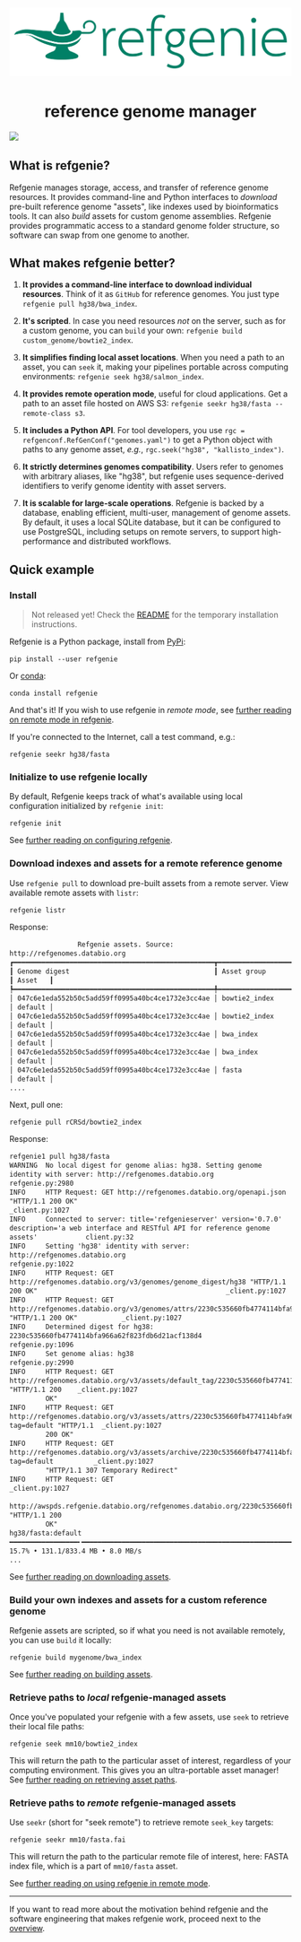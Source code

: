 
# <img src="img/refgenie_logo.svg" class="img-header"> 
<h1 align="center">reference genome manager</h1></p>

<p align="center">

<a href="https://pepkit.github.io/img/PEP-compatible-green.svg"><img src="https://pepkit.github.io/img/PEP-compatible-green.svg"></a>
</p>


## What is refgenie?

Refgenie manages storage, access, and transfer of reference genome resources. It provides command-line and Python interfaces to *download* pre-built reference genome "assets", like indexes used by bioinformatics tools. It can also *build* assets for custom genome assemblies. Refgenie provides programmatic access to a standard genome folder structure, so software can swap from one genome to another.

## What makes refgenie better?

1. **It provides a command-line interface to download individual resources**. Think of it as `GitHub` for reference genomes. You just type `refgenie pull hg38/bwa_index`.

2. **It's scripted**. In case you need resources *not* on the server, such as for a custom genome, you can `build` your own: `refgenie build custom_genome/bowtie2_index`.

3. **It simplifies finding local asset locations**. When you need a path to an asset, you can `seek` it, making your pipelines portable across computing environments: `refgenie seek hg38/salmon_index`.

4. **It provides remote operation mode**, useful for cloud applications. Get a path to an asset file hosted on AWS S3: `refgenie seekr hg38/fasta --remote-class s3`.

5. **It includes a Python API**. For tool developers, you use `rgc = refgenconf.RefGenConf("genomes.yaml")` to get a Python object with paths to any genome asset, *e.g.*, `rgc.seek("hg38", "kallisto_index")`.

6. **It strictly determines genomes compatibility**. Users refer to genomes with arbitrary aliases, like "hg38", but refgenie uses sequence-derived identifiers to verify genome identity with asset servers.

7. **It is scalable for large-scale operations**. Refgenie is backed by a database, enabling efficient, multi-user, management of genome assets. By default, it uses a local SQLite database, but it can be configured to use PostgreSQL, including setups on remote servers, to support high-performance and distributed workflows.

## Quick example

### Install

> Not released yet! Check the [README](https://github.com/refgenie/refgenie1?tab=readme-ov-file#installation) for the temporary installation instructions.

Refgenie is a Python package, install from [PyPi](https://pypi.org/project/refgenie/):

```console
pip install --user refgenie
```

Or [conda](https://anaconda.org/bioconda/refgenie):

```console
conda install refgenie
```

And that's it! If you wish to use refgenie in *remote mode*, see [further reading on remote mode in refgenie](remote.md).

If you're connected to the Internet, call a test command, e.g.:

```console
refgenie seekr hg38/fasta
```

### Initialize to use refgenie locally

By default, Refgenie keeps track of what's available using local configuration initialized by `refgenie init`:

```console
refgenie init
```

See [further reading on configuring refgenie](configuration.md).

### Download indexes and assets for a remote reference genome

Use `refgenie pull` to download pre-built assets from a remote server. View available remote assets with `listr`:

```console
refgenie listr
```

Response:
```console
                 Refgenie assets. Source: http://refgenomes.databio.org
┏━━━━━━━━━━━━━━━━━━━━━━━━━━━━━━━━━━━━━━━━━━━━━━━━━━┳━━━━━━━━━━━━━━━━━━━━━━━━━┳━━━━━━━━━┓
┃ Genome digest                                    ┃ Asset group             ┃ Asset   ┃
┡━━━━━━━━━━━━━━━━━━━━━━━━━━━━━━━━━━━━━━━━━━━━━━━━━━╇━━━━━━━━━━━━━━━━━━━━━━━━━╇━━━━━━━━━┩
│ 047c6e1eda552b50c5add59ff0995a40bc4ce1732e3cc4ae │ bowtie2_index           │ default │
│ 047c6e1eda552b50c5add59ff0995a40bc4ce1732e3cc4ae │ bowtie2_index           │ default │
│ 047c6e1eda552b50c5add59ff0995a40bc4ce1732e3cc4ae │ bwa_index               │ default │
│ 047c6e1eda552b50c5add59ff0995a40bc4ce1732e3cc4ae │ bwa_index               │ default │
│ 047c6e1eda552b50c5add59ff0995a40bc4ce1732e3cc4ae │ fasta                   │ default │
....
```

Next, pull one:

```console
refgenie pull rCRSd/bowtie2_index
```

Response:
```console
refgenie1 pull hg38/fasta
WARNING  No local digest for genome alias: hg38. Setting genome identity with server: http://refgenomes.databio.org                                   refgenie.py:2980
INFO     HTTP Request: GET http://refgenomes.databio.org/openapi.json "HTTP/1.1 200 OK"                                                                _client.py:1027
INFO     Connected to server: title='refgenieserver' version='0.7.0' description='a web interface and RESTful API for reference genome assets'            client.py:32
INFO     Setting 'hg38' identity with server: http://refgenomes.databio.org                                                                           refgenie.py:1022
INFO     HTTP Request: GET http://refgenomes.databio.org/v3/genomes/genome_digest/hg38 "HTTP/1.1 200 OK"                                               _client.py:1027
INFO     HTTP Request: GET http://refgenomes.databio.org/v3/genomes/attrs/2230c535660fb4774114bfa966a62f823fdb6d21acf138d4 "HTTP/1.1 200 OK"           _client.py:1027
INFO     Determined digest for hg38: 2230c535660fb4774114bfa966a62f823fdb6d21acf138d4                                                                 refgenie.py:1096
INFO     Set genome alias: hg38                                                                                                                       refgenie.py:2990
INFO     HTTP Request: GET http://refgenomes.databio.org/v3/assets/default_tag/2230c535660fb4774114bfa966a62f823fdb6d21acf138d4/fasta "HTTP/1.1 200    _client.py:1027
         OK"
INFO     HTTP Request: GET http://refgenomes.databio.org/v3/assets/attrs/2230c535660fb4774114bfa966a62f823fdb6d21acf138d4/fasta?tag=default "HTTP/1.1  _client.py:1027
         200 OK"
INFO     HTTP Request: GET http://refgenomes.databio.org/v3/assets/archive/2230c535660fb4774114bfa966a62f823fdb6d21acf138d4/fasta?tag=default          _client.py:1027
         "HTTP/1.1 307 Temporary Redirect"
INFO     HTTP Request: GET                                                                                                                             _client.py:1027
         http://awspds.refgenie.databio.org/refgenomes.databio.org/2230c535660fb4774114bfa966a62f823fdb6d21acf138d4/fasta__default.tgz "HTTP/1.1 200
         OK"
hg38/fasta:default ━━━━━━━━━━━━━━━━━╸━━━━━━━━━━━━━━━━━━━━━━━━━━━━━━━━━━━━━━━━━━━━━━━━━━━━━━━━━━━━━━━━━━━━━━━━━━━━━━━━━━━━━━━━━━━━━━━ 15.7% • 131.1/833.4 MB • 8.0 MB/s
...
```

See [further reading on downloading assets](pull.md).

### Build your own indexes and assets for a custom reference genome

Refgenie assets are scripted, so if what you need is not available remotely, you can use `build` it locally:


```console
refgenie build mygenome/bwa_index
```

See [further reading on building assets](build.md).

### Retrieve paths to *local* refgenie-managed assets

Once you've populated your refgenie with a few assets, use `seek` to retrieve their local file paths:

```console
refgenie seek mm10/bowtie2_index
```

This will return the path to the particular asset of interest, regardless of your computing environment. This gives you an ultra-portable asset manager! See [further reading on retrieving asset paths](seek.md).

### Retrieve paths to *remote* refgenie-managed assets

Use `seekr` (short for "seek remote") to retrieve remote `seek_key` targets:

```console
refgenie seekr mm10/fasta.fai
```

This will return the path to the particular remote file of interest, here: FASTA index file, which is a part of `mm10/fasta` asset.

See [further reading on using refgenie in remote mode](remote.md).

---
If you want to read more about the motivation behind refgenie and the software engineering that makes refgenie work, proceed next to the [overview](overview.md).
